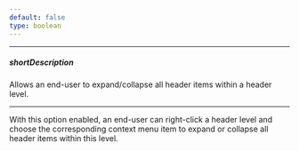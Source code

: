 ```yaml
---
default: false
type: boolean
---
```

---
##### shortDescription
Allows an end-user to expand/collapse all header items within a header level.

---
With this option enabled, an end-user can right-click a header level and choose the corresponding context menu item to expand or collapse all header items within this level.